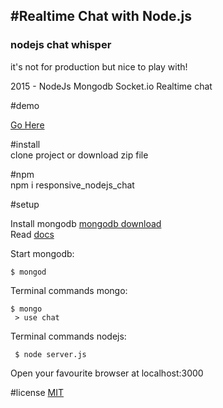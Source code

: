 #Realtime Chat with Node.js 
--------------------------  

<h3>nodejs chat whisper </h3>

it's not for production but nice to play with!  

2015 - NodeJs Mongodb Socket.io Realtime chat  

#demo

  <a href="http://nodejschat-simgoat.rhcloud.com/">Go Here</a>  

#install  
    clone project or download zip file

#npm  
    npm i responsive_nodejs_chat

#setup 
 
 Install mongodb <a href="https://www.mongodb.org/">mongodb download</a>  
 Read <a href="http://docs.mongodb.org/manual/installation/">docs</a>  
 
 Start mongodb:  
 
    $ mongod  
     
 Terminal commands mongo:
 
    $ mongo  
     > use chat  
     
    
 Terminal commands nodejs:
        
     $ node server.js  
     
Open your favourite browser at localhost:3000 
  
#license
<a href="LICENSE.md">MIT</a>



     
     